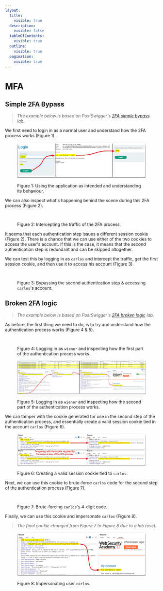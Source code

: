 ```yaml
---
layout:
  title:
    visible: true
  description:
    visible: false
  tableOfContents:
    visible: true
  outline:
    visible: true
  pagination:
    visible: true
---
```


# MFA

## Simple 2FA Bypass <a href="#simple-2fa-bypass" id="simple-2fa-bypass"></a>

> _The example below is based on PostSwigger's_ [_2FA simple bypass_](https://portswigger.net/web-security/authentication/multi-factor/lab-2fa-simple-bypass) _lab._

We first need to login in as a normal user and understand how the 2FA process works (Figure 1).

<figure><img src="../../../.gitbook/assets/web_auth_mfa_1.png" alt=""><figcaption><p>Figure 1: Using the application as intended and understanding its behaviour.</p></figcaption></figure>

We can also inspect what's happening behind the scene during this 2FA process (Figure 2).

<figure><img src="../../../.gitbook/assets/web_auth_mfa_2.avif" alt=""><figcaption><p>Figure 2: Intercepting the traffic of the 2FA process.</p></figcaption></figure>

It seems that each authentication step issues a different session cookie (Figure 2). There is a chance that we can use either of the two cookies to access the user's account. If this is the case, it means that the second authentication step is redundant and can be skipped altogether.&#x20;

We can test this by logging in as `carlos` and intercept the traffic, get the first session cookie, and then use it to access his account (Figure 3).

<figure><img src="../../../.gitbook/assets/web_auth_mfa_3.avif" alt=""><figcaption><p>Figure 3: Bypassing the second authentication step &#x26; accessing <code>carlos</code>'s account.</p></figcaption></figure>

## Broken 2FA logic <a href="#broken-2fa-logic" id="broken-2fa-logic"></a>

> _The example below is based on PostSwigger's_ [_2FA broken logic_](https://portswigger.net/web-security/authentication/multi-factor/lab-2fa-broken-logic) _lab._

As before, the first thing we need to do, is to try and understand how the authentication process works (Figure 4 & 5).

<figure><img src="../../../.gitbook/assets/web_auth_mfa_4.avif" alt=""><figcaption><p>Figure 4: Logging in as <code>wiener</code> and inspecting how the first part of the authentication process works.</p></figcaption></figure>

<figure><img src="../../../.gitbook/assets/web_auth_mfa_5.png" alt=""><figcaption><p>Figure 5: Logging in as <code>wiener</code> and inspecting how the second part of the authentication process works.</p></figcaption></figure>

We can tamper with the cookie generated for use in the second step of the authentication process, and essentially create a valid session cookie tied in the account `carlos` (Figure 6).

<figure><img src="../../../.gitbook/assets/web_auth_mfa_6.png" alt=""><figcaption><p>Figure 6: Creating a valid session cookie tied to <code>carlos</code>.</p></figcaption></figure>

Next, we can use this cookie to brute-force `carlos` code for the second step of the authentication process (Figure 7).

<figure><img src="../../../.gitbook/assets/web_auth_mfa_7.avif" alt=""><figcaption><p>Figure 7: Brute-forcing <code>carlos</code>'s 4-digit code.</p></figcaption></figure>

Finally, we can use this cookie and impersonate `carlos` (Figure 8).

> _The final cookie changed from Figure 7 to Figure 8 due to a lab reset._

<figure><img src="../../../.gitbook/assets/web_auth_mfa_8.png" alt=""><figcaption><p>Figure 8: Impersonating user <code>carlos</code>.</p></figcaption></figure>
